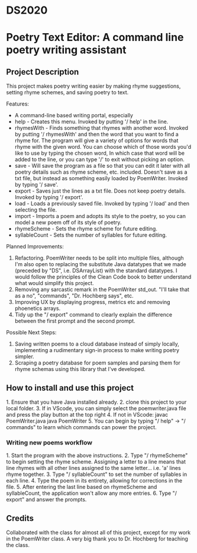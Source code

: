 # DS2020

<h1>Poetry Text Editor: A command line poetry writing assistant </h1>

<h2>Project Description</h2>
This project makes poetry writing easier by making rhyme suggestions, setting rhyme schemes, and saving poetry to text.

Features:
- A command-line based writing portal, especially 
- help          - Creates this menu. Invoked by putting '/ help' in the line.
- rhymesWith    - Finds something that rhymes with another word. Invoked by putting '/ rhymesWith' and then the word that you want to find a rhyme for.
                The program will give a variety of options for words that rhyme with the given word. You can choose which of those words you'd like to use by typing the chosen word,
                In which case that word will be added to the line, or you can type '/' to exit without picking an option.
- save          - Will save the program as a file so that you can edit it later with all poetry details such as rhyme scheme, etc. included. Doesn't save as a txt file, but instead as something easily loaded by PoemWriter. Invoked by typing '/ save'.     
- export        - Saves just the lines as a txt file. Does not keep poetry details. Invoked by typing '/ export'.
- load          - Loads a previously saved file. Invoked by typing '/ load' and then selecting the file.
- import        - Imports a poem and adopts its style to the poetry, so you can model a new poem off of its style of poetry.        
- rhymeScheme   - Sets the rhyme scheme for future editing.
- syllableCount - Sets the number of syllables for future editing.

Planned Improvements:
1. Refactoring. PoemWriter needs to be split into multiple files, although I'm also open to replacing the substitute Java datatypes that we made (preceded by "DS", i.e. DSArrayList) with the standard datatypes. I would follow the principles of the Clean Code book to better understand what would simplify this project.
2. Removing any sarcastic remark in the PoemWriter std_out. "I'll take that as a no", "commands", "Dr. Hochberg says", etc.
3. Improving UX by displaying progress, metrics etc and removing phoenetics arrays.
4. Tidy up the "/ export" command to clearly explain the difference between the first prompt and the second prompt.

Possible Next Steps:
1. Saving written poems to a cloud database instead of simply locally, implementing a rudimentary sign-in process to make writing poetry simpler.
2. Scraping a poetry database for poem samples and parsing them for rhyme schemas using this library that I've developed.

<h2>How to install and use this project</h2>
1. Ensure that you have Java installed already.
2. clone this project to your local folder.
3. If in VScode, you can simply select the poemwriter.java file and press the play button at the top right
4. If not in VScode:
  javac PoemWriter.java
  java PoemWriter
5. You can begin by typing "/ help" -> "/ commands" to learn which commands can power the project.

<h3>Writing new poems workflow</h3>
1. Start the program with the above instructions.
2. Type "/ rhymeScheme" to begin setting the rhyme scheme. Assigning a letter to a line means that line rhymes with all other lines assigned to the same letter... i.e. 'a' lines rhyme together.
3. Type "/ syllableCount" to set the number of syllables in each line.
4. Type the poem in its entirety, allowing for corrections in the file.
5. After entering the last line based on rhymeScheme and syllableCount, the application won't allow any more entries.
6. Type "/ export" and answer the prompts.

<h2>Credits</h2>
Collaborated with the class for almost all of this project, except for my work in the PoemWriter class. A very big thank you to Dr. Hochberg for teaching the class.
